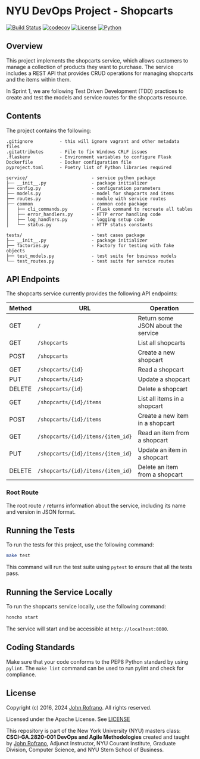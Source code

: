 
# NYU DevOps Project - Shopcarts
[![Build Status](https://github.com/CSCI-GA-2820-FA24-003/shopcarts/actions/workflows/ci.yml/badge.svg)](https://github.com/CSCI-GA-2820-FA24-003/shopcarts/actions)
[![codecov](https://codecov.io/gh/CSCI-GA-2820-FA24-003/shopcarts/graph/badge.svg?token=AISL7LE4RA)](https://codecov.io/gh/CSCI-GA-2820-FA24-003/shopcarts)
[![License](https://img.shields.io/badge/License-Apache_2.0-blue.svg)](https://opensource.org/licenses/Apache-2.0)
[![Python](https://img.shields.io/badge/Language-Python-blue.svg)](https://python.org/)

## Overview

This project implements the shopcarts service, which allows customers to manage a collection of products they want to purchase. The service includes a REST API that provides CRUD operations for managing shopcarts and the items within them.

In Sprint 1, we are following Test Driven Development (TDD) practices to create and test the models and service routes for the shopcarts resource.

## Contents

The project contains the following:

```text
.gitignore          - this will ignore vagrant and other metadata files
.gitattributes      - File to fix Windows CRLF issues
.flaskenv           - Environment variables to configure Flask
Dockerfile          - Docker configuration file
pyproject.toml      - Poetry list of Python libraries required

service/                        - service python package
├── __init__.py                 - package initializer
├── config.py                   - configuration parameters
├── models.py                   - model for shopcarts and items
├── routes.py                   - module with service routes
├── common                      - common code package
│   ├── cli_commands.py         - Flask command to recreate all tables
│   ├── error_handlers.py       - HTTP error handling code
│   ├── log_handlers.py         - logging setup code
│   └── status.py               - HTTP status constants

tests/                          - test cases package
├── __init__.py                 - package initializer
├── factories.py                - Factory for testing with fake objects
├── test_models.py              - test suite for business models
└── test_routes.py              - test suite for service routes
```

## API Endpoints

The shopcarts service currently provides the following API endpoints:

| Method | URL                                          | Operation                                   |
|--------|----------------------------------------------|---------------------------------------------|
| GET    | `/`                                          | Return some JSON about the service          |
| GET    | `/shopcarts`                                 | List all shopcarts                          |
| POST   | `/shopcarts`                                 | Create a new shopcart                       |
| GET    | `/shopcarts/{id}`                            | Read a shopcart                             |
| PUT    | `/shopcarts/{id}`                            | Update a shopcart                           |
| DELETE | `/shopcarts/{id}`                            | Delete a shopcart                           |
| GET    | `/shopcarts/{id}/items`                      | List all items in a shopcart                |
| POST   | `/shopcarts/{id}/items`                      | Create a new item in a shopcart             |
| GET    | `/shopcarts/{id}/items/{item_id}`            | Read an item from a shopcart                |
| PUT    | `/shopcarts/{id}/items/{item_id}`            | Update an item in a shopcart                |
| DELETE | `/shopcarts/{id}/items/{item_id}`            | Delete an item from a shopcart              |

### Root Route
The root route `/` returns information about the service, including its name and version in JSON format.

## Running the Tests

To run the tests for this project, use the following command:

```bash
make test
```

This command will run the test suite using `pytest` to ensure that all the tests pass.

## Running the Service Locally

To run the shopcarts service locally, use the following command:

```bash
honcho start
```

The service will start and be accessible at `http://localhost:8080`.

## Coding Standards

Make sure that your code conforms to the PEP8 Python standard by using `pylint`. The `make lint` command can be used to run pylint and check for compliance.

## License

Copyright (c) 2016, 2024 [John Rofrano](https://www.linkedin.com/in/JohnRofrano/). All rights reserved.

Licensed under the Apache License. See [LICENSE](LICENSE)

This repository is part of the New York University (NYU) masters class: **CSCI-GA.2820-001 DevOps and Agile Methodologies** created and taught by [John Rofrano](https://cs.nyu.edu/~rofrano/), Adjunct Instructor, NYU Courant Institute, Graduate Division, Computer Science, and NYU Stern School of Business.
